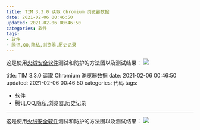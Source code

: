 ```yaml
---
title: TIM 3.3.0 读取 Chromium 浏览器数据
date: 2021-02-06 00:46:50
updated: 2021-02-06 00:46:50
categories: 软件
tags:
- 软件
- 腾讯,QQ,隐私,浏览器,历史记录
---
```

这是使用[火绒安全软件][1]测试和防护的方法图以及测试结果：
![  ][2]


  [1]: https://huorong.cn/
  [2]: https://cos.mbrjun.cn/IMGS/2021/02/06/CD.png---
title: TIM 3.3.0 读取 Chromium 浏览器数据
date: 2021-02-06 00:46:50
updated: 2021-02-06 00:46:50
categories: 代码
tags:
- 软件
- 腾讯,QQ,隐私,浏览器,历史记录
---
这是使用[火绒安全软件][1]测试和防护的方法图以及测试结果：
![  ][2]


  [1]: https://huorong.cn/
  [2]: https://cos.mbrjun.cn/IMGS/2021/02/06/CD.png